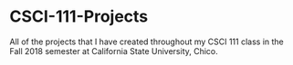 # CSCI-111-Projects
All of the projects that I have created throughout my CSCI 111 class in the Fall 2018 semester at California State University, Chico.
